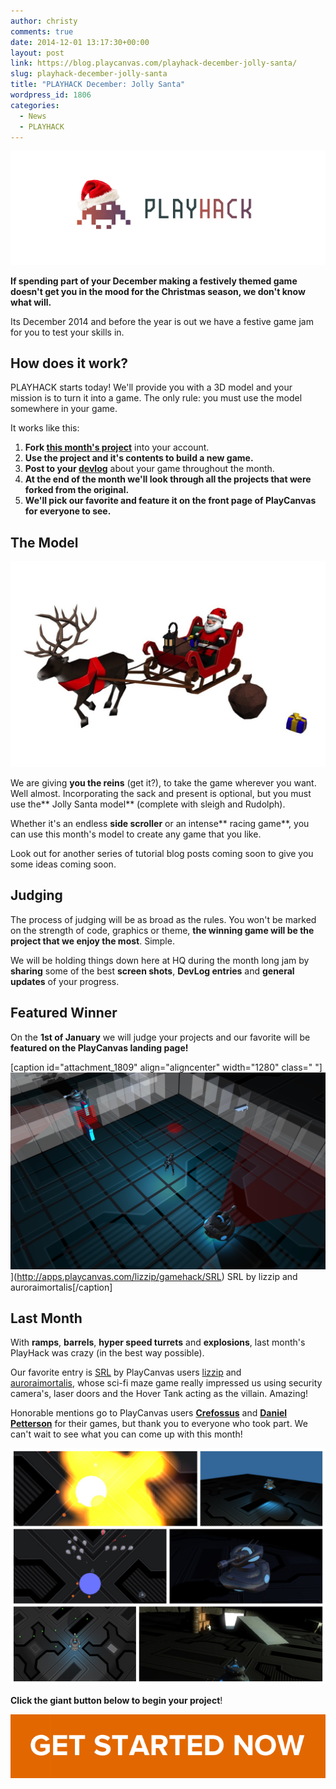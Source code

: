 ```yaml
---
author: christy
comments: true
date: 2014-12-01 13:17:30+00:00
layout: post
link: https://blog.playcanvas.com/playhack-december-jolly-santa/
slug: playhack-december-jolly-santa
title: "PLAYHACK December: Jolly Santa"
wordpress_id: 1806
categories:
  - News
  - PLAYHACK
---
```


[![PLAYHACK_clearxmas](/assets/media/PLAYHACK_clearxmas.jpg)](/assets/media/PLAYHACK_clearxmas.jpg)

**If spending part of your December making a festively themed game doesn't get you in the mood for the Christmas season, we don't know what will.**

Its December 2014 and before the year is out we have a festive game jam for you to test your skills in.

## **How does it work?**

PLAYHACK starts today! We'll provide you with a 3D model and your mission is to turn it into a game. The only rule: you must use the model somewhere in your game.

It works like this:

1. **Fork [this month's project](https://playcanvas.com/project/333365/overview/playhack-dec-14)** into your account.
2. **Use the project and it's contents to build a new game.**
3. **Post to your [devlog](https://blog.playcanvas.com/the-devlog-playcanvas-community-feature/)** about your game throughout the month.
4. **At the end of the month we'll look through all the projects that were forked from the original.**
5. **We'll pick our favorite and feature it on the front page of PlayCanvas for everyone to see.**

## **The Model**

[![assets_white](/assets/media/assets_white1.jpg)](/assets/media/assets_white1.jpg)

We are giving **you the reins** (get it?), to take the game wherever you want. Well almost. Incorporating the sack and present is optional, but you must use the** Jolly Santa model** (complete with sleigh and Rudolph).

Whether it's an endless **side scroller** or an intense** racing game**, you can use this month's model to create any game that you like.

Look out for another series of tutorial blog posts coming soon to give you some ideas coming soon.

## **Judging**

The process of judging will be as broad as the rules. You won't be marked on the strength of code, graphics or theme, **the winning game will be the project that we enjoy the most**. Simple.

We will be holding things down here at HQ during the month long jam by **sharing** some of the best **screen shots**, **DevLog entries** and **general updates** of your progress.

## **Featured Winner**

On the **1st of January** we will judge your projects and our favorite will be **featured on the PlayCanvas landing page!**

[caption id="attachment_1809" align="aligncenter" width="1280" class=" "]![Last month's winning game from LizziP and Alex](/assets/media/Screen-Shot-2014-12-01-at-11.54.03.png)](http://apps.playcanvas.com/lizzip/gamehack/SRL) SRL by lizzip and auroraimortalis[/caption]

## **Last Month**

With **ramps**, **barrels**, **hyper speed turrets** and **explosions**, last month's PlayHack was crazy (in the best way possible).

Our favorite entry is [SRL](http://apps.playcanvas.com/lizzip/gamehack/SRL) by PlayCanvas users [lizzip](https://playcanvas.com/user/lizzip) and [auroraimortalis](https://playcanvas.com/user/auroraimortalis), whose sci-fi maze game really impressed us using security camera's, laser doors and the Hover Tank acting as the villain. Amazing!

Honorable mentions go to PlayCanvas users [**Crefossus**](http://apps.playcanvas.com/crefossus/pewpew/alpha002) and [**Daniel Petterson**](http://apps.playcanvas.com/danielpettersson/hack/tank) for their games, but thank you to everyone who took part. We can't wait to see what you can come up with this month!

[![FotorCreated5](/assets/media/FotorCreated5.jpg)](/assets/media/FotorCreated5.jpg)

**Click the giant button below to begin your project**!

[![button](/assets/media/button-1.png)](https://playcanvas.com/project/333365/overview/playhack-dec-14)
